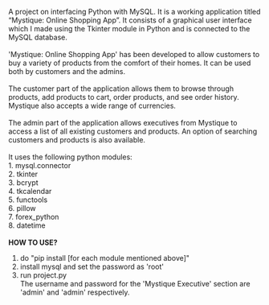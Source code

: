 A project on interfacing Python with MySQL. It is a working application titled “Mystique: Online Shopping App”. It consists of a graphical user interface which I made using the Tkinter module in Python and is connected to the MySQL database.
<br><br>
'Mystique: Online Shopping App' has been developed to allow customers to buy a variety of products from the comfort of their homes. It can be used both by customers and the admins.
<br><br>
The customer part of the application allows them to browse through products, add products to cart, order products, and see order history. Mystique also accepts a wide range of currencies.
<br><br>
The admin part of the application allows executives from Mystique to access a list of all existing customers and products. An option of searching customers and products is also available.
<br><br>
It uses the following python modules: 
<br>1. mysql.connector
<br>2. tkinter
<br>3. bcrypt
<br>4. tkcalendar
<br>5. functools
<br>6. pillow
<br>7. forex_python
<br>8. datetime
<br><br>
<b>HOW TO USE?</b><br>
1. do "pip install [for each module mentioned above]"<br>
2. install mysql and set the password as 'root'<br>
3. run project.py<br>
The username and password for the 'Mystique Executive' section are 'admin' and 'admin' respectively.
